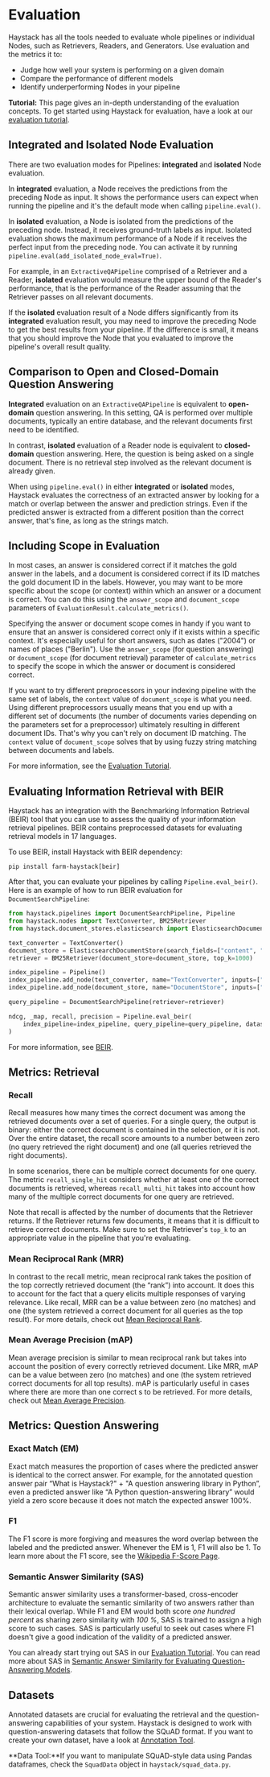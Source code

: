 # Evaluation

Haystack has all the tools needed to evaluate whole pipelines or individual Nodes, such as Retrievers, Readers, and Generators. 
Use evaluation and the metrics it to:
- Judge how well your system is performing on a given domain
- Compare the performance of different models
- Identify underperforming Nodes in your pipeline

<div className="max-w-xl bg-yellow-light-theme border-l-8 border-yellow-dark-theme px-6 pt-6 pb-4 my-4 rounded-md dark:bg-yellow-900">

**Tutorial:** This page gives an in-depth understanding of the evaluation concepts.
To get started using Haystack for evaluation, have a look at our [evaluation tutorial](/tutorials/v1.5.0/evaluation).

</div>

## Integrated and Isolated Node Evaluation

There are two evaluation modes for Pipelines: **integrated** and **isolated** Node evaluation.

In **integrated** evaluation, a Node receives the predictions from the preceding Node as input.
It shows the performance users can expect when running the pipeline and it's the default mode when calling `pipeline.eval()`.

In **isolated** evaluation, a Node is isolated from the predictions of the preceding node.
Instead, it receives ground-truth labels as input.
Isolated evaluation shows the maximum performance of a Node if it receives the perfect input from the preceding node.
You can activate it by running `pipeline.eval(add_isolated_node_eval=True)`.

For example, in an `ExtractiveQAPipeline` comprised of a Retriever and a Reader,
**isolated** evaluation would measure the upper bound of the Reader's performance, 
that is the performance of the Reader assuming that the Retriever passes on all relevant documents.

If the **isolated** evaluation result of a Node differs significantly from its **integrated** evaluation result,
you may need to improve the preceding Node to get the best results from your pipeline.
If the difference is small, it means that you should improve the Node that you evaluated to improve the pipeline's overall result quality.

## Comparison to Open and Closed-Domain Question Answering

**Integrated** evaluation on an `ExtractiveQAPipeline` is equivalent to **open-domain** question answering.
In this setting, QA is performed over multiple documents, typically an entire database,
and the relevant documents first need to be identified.

In contrast, **isolated** evaluation of a Reader node is equivalent to **closed-domain** question answering.
Here, the question is being asked on a single document.
There is no retrieval step involved as the relevant document is already given.

When using `pipeline.eval()` in either **integrated** or **isolated** modes,
Haystack evaluates the correctness of an extracted answer by looking for a match or overlap between the answer and prediction strings.
Even if the predicted answer is extracted from a different position than the correct answer, that's fine, as long as the strings match.

## Including Scope in Evaluation

In most cases, an answer is considered correct if it matches the gold answer in the labels, and a document is considered correct if its ID matches the gold document ID in the labels. However, you may want to be more specific about the scope (or context) within which an answer or a document is correct. You can do this using the `answer_scope` and `document_scope` parameters of `EvaluationResult.calculate_metrics()`.

Specifying the answer or document scope comes in handy if you want to ensure that an answer is considered correct only if it exists within a specific context. It's especially useful for short answers, such as dates ("2004") or names of places ("Berlin"). Use the `answer_scope` (for question answering) or `document_scope` (for document retrieval) parameter of `calculate_metrics` to specify the scope in which the answer or document is considered correct. 

If you want to try different preprocessors in your indexing pipeline with the same set of labels, the `context` value of `document_scope` is what you need. Using different preprocessors usually means that you end up with a different set of documents (the number of documents varies depending on the parameters set for a preprocessor) ultimately resulting in different document IDs. That's why you can't rely on document ID matching. The `context` value of `document_scope` solves that by using fuzzy string matching between documents and labels. 

For more information, see the [Evaluation Tutorial](/tutorials/v1.5.0/evaluation).


## Evaluating Information Retrieval with BEIR

Haystack has an integration with the Benchmarking Information Retrieval (BEIR) tool that you can use to assess the quality of your information retrieval pipelines. BEIR contains preprocessed datasets for evaluating retrieval models in 17 languages.

To use BEIR, install Haystack with BEIR dependency:
```
pip install farm-haystack[beir]
```
After that, you can evaluate your pipelines by calling ``Pipeline.eval_beir()``.
Here is an example of how to run BEIR evaluation for `DocumentSearchPipeline`:

```python
from haystack.pipelines import DocumentSearchPipeline, Pipeline
from haystack.nodes import TextConverter, BM25Retriever
from haystack.document_stores.elasticsearch import ElasticsearchDocumentStore

text_converter = TextConverter()
document_store = ElasticsearchDocumentStore(search_fields=["content", "name"], index="scifact_beir")
retriever = BM25Retriever(document_store=document_store, top_k=1000)

index_pipeline = Pipeline()
index_pipeline.add_node(text_converter, name="TextConverter", inputs=["File"])
index_pipeline.add_node(document_store, name="DocumentStore", inputs=["TextConverter"])

query_pipeline = DocumentSearchPipeline(retriever=retriever)

ndcg, _map, recall, precision = Pipeline.eval_beir(
    index_pipeline=index_pipeline, query_pipeline=query_pipeline, dataset="scifact"
)
```

For more information, see [BEIR](https://github.com/beir-cellar/beir).

## Metrics: Retrieval

### Recall

Recall measures how many times the correct document was among the retrieved documents over a set of queries.
For a single query, the output is binary: either the correct document is contained in the selection, or it is not.
Over the entire dataset, the recall score amounts to a number between zero (no query retrieved the right document) and one (all queries retrieved the right documents).

In some scenarios, there can be multiple correct documents for one query. The metric `recall_single_hit` considers whether at least one of the correct documents is retrieved, whereas `recall_multi_hit` takes into account how many of the multiple correct documents for one query are retrieved.

Note that recall is affected by the number of documents that the Retriever returns.
If the Retriever returns few documents, it means that it is difficult to retrieve correct documents.
Make sure to set the Retriever's `top_k` to an appropriate value in the pipeline that you're evaluating.

### Mean Reciprocal Rank (MRR)

In contrast to the recall metric, mean reciprocal rank takes the position of the top correctly retrieved document (the “rank”) into account.
It does this to account for the fact that a query elicits multiple responses of varying relevance.
Like recall, MRR can be a value between zero (no matches) and one (the system retrieved a correct document for all queries as the top result).
For more details, check out [Mean Reciprocal Rank](https://en.wikipedia.org/wiki/Mean_reciprocal_rank).

### Mean Average Precision (mAP)

Mean average precision is similar to mean reciprocal rank but takes into account the position of every correctly retrieved document.
Like MRR, mAP can be a value between zero (no matches) and one (the system retrieved correct documents for all top results).
mAP is particularly useful in cases where there are more than one correct s to be retrieved.
For more details, check out [Mean Average Precision](https://en.wikipedia.org/wiki/Evaluation_measures_(information_retrieval)#Mean_average_precision).


## Metrics: Question Answering

### Exact Match (EM)

Exact match measures the proportion of cases where the predicted answer is identical to the correct answer.
For example, for the annotated question answer pair “What is Haystack?" + "A question answering library in Python”,
even a predicted answer like “A Python question-answering library” would yield a zero score because it does not match the expected answer 100%.

### F1

The F1 score is more forgiving and measures the word overlap between the labeled and the predicted answer.
Whenever the EM is 1, F1 will also be 1.
To learn more about the F1 score, see the [Wikipedia F-Score Page](https://en.wikipedia.org/wiki/F-score).

### Semantic Answer Similarity (SAS)

Semantic answer similarity uses a transformer-based, cross-encoder architecture to evaluate the semantic similarity of two answers rather than their lexical overlap. 
While F1 and EM would both score *one hundred percent* as sharing zero similarity with *100 %*, SAS is trained to assign a high score to such cases.
SAS is particularly useful to seek out cases where F1 doesn't give a good indication of the validity of a predicted answer.

You can already start trying out SAS in our [Evaluation Tutorial](/tutorials/v1.5.0/evaluation). You can read more about SAS in [Semantic Answer Similarity for Evaluating Question-Answering Models](https://arxiv.org/abs/2108.06130).

## Datasets

Annotated datasets are crucial for evaluating the retrieval and the question-answering capabilities of your system.
Haystack is designed to work with question-answering datasets that follow the SQuAD format.
If you want to create your own dataset, have a look at [Annotation Tool](/components/v1.5.0/annotation). 

<div className="max-w-xl bg-yellow-light-theme border-l-8 border-yellow-dark-theme px-6 pt-6 pb-4 my-4 rounded-md dark:bg-yellow-900">

**Data Tool:**If you want to manipulate SQuAD-style data using Pandas dataframes, check the `SquadData` object in `haystack/squad_data.py`.

</div>
